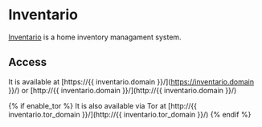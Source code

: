 # Inventario

[Inventario](https://gitlab.com/NickBusey/inventario) is a home inventory managament system.

## Access

It is available at [https://{{ inventario.domain }}/](https://inventario.domain }}/) or [http://{{ inventario.domain }}/](http://{{ inventario.domain }}/)

{% if enable_tor %}
It is also available via Tor at [http://{{ inventario.tor_domain }}/](http://{{ inventario.tor_domain }}/)
{% endif %}
